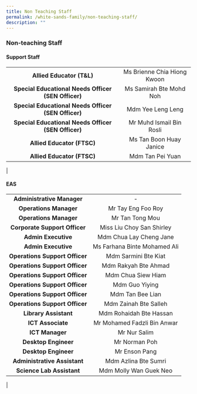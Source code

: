 ```yaml
---
title: Non Teaching Staff
permalink: /white-sands-family/non-teaching-staff/
description: ""
---
```

### **Non-teaching Staff**
#### **Support Staff**

|  |  |
|:---:|:---:|
| **Allied Educator (T&L)** | Ms Brienne Chia Hiong Kwoon |
| **Special Educational Needs Officer (SEN Officer)** | Ms Samirah Bte Mohd Noh |
| **Special Educational Needs Officer (SEN Officer)** | Mdm Yee Leng Leng |
| **Special Educational Needs Officer (SEN Officer)** | Mr Muhd Ismail Bin Rosli |
| **Allied Educator (FTSC)** | Ms Tan Boon Huay Janice |
| **Allied Educator (FTSC)** | Mdm Tan Pei Yuan |
|

#### **EAS**

|  |  |
|:---:|:---:|
| **Administrative Manager** | - |
| **Operations Manager** | Mr Tay Eng Foo Roy |
| **Operations Manager** | Mr Tan Tong Mou |
| **Corporate Support Officer** | Miss Liu Choy San Shirley |
| **Admin Executive** | Mdm Chua Lay Cheng Jane |
| **Admin Executive** | Ms Farhana Binte Mohamed Ali |
| **Operations Support Officer** | Mdm Sarmini Bte Kiat |
| **Operations Support Officer** | Mdm Rakyah Bte Ahmad |
| **Operations Support Officer** | Mdm Chua Siew Hiam |
| **Operations Support Officer** | Mdm Guo Yiying |
| **Operations Support Officer** | Mdm Tan Bee Lian |
| **Operations Support Officer** | Mdm Zainah Bte Salleh |
| **Library Assistant** | Mdm Rohaidah Bte Hassan |
| **ICT Associate** | Mr Mohamed Fadzli Bin Anwar |
| **ICT Manager** | Mr Nur Salim |
| **Desktop Engineer** | Mr Norman Poh |
| **Desktop Engineer** | Mr Enson Pang |
| **Administrative Assistant** | Mdm Azlina Bte Sumri |
| **Science Lab Assistant** | Mdm Molly Wan Guek Neo |
|